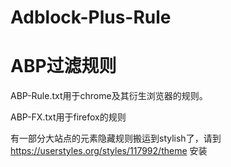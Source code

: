 # Adblock-Plus-Rule
# ABP过滤规则

ABP-Rule.txt用于chrome及其衍生浏览器的规则。

ABP-FX.txt用于firefox的规则

有一部分大站点的元素隐藏规则搬运到stylish了，请到 https://userstyles.org/styles/117992/theme 安装


